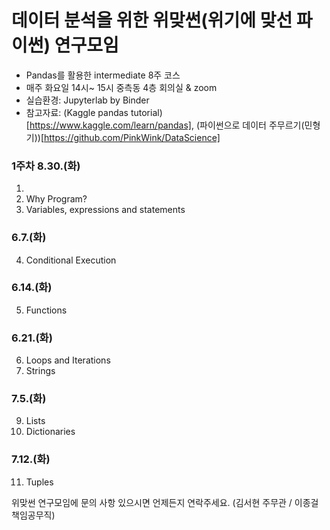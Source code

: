 # 데이터 분석을 위한 위맞썬(위기에 맞선 파이썬) 연구모임

- Pandas를 활용한 intermediate 8주 코스
- 매주 화요일 14시~ 15시 중측동 4층 회의실 & zoom
- 실습환경: Jupyterlab by Binder
- 참고자료: (Kaggle pandas tutorial)[https://www.kaggle.com/learn/pandas], (파이썬으로 데이터 주무르기(민형기))[https://github.com/PinkWink/DataScience]
 
### 1주차 8.30.(화)
1. 
2. Why Program?
3. Variables, expressions and statements

### 6.7.(화)
4. Conditional Execution

### 6.14.(화)
5. Functions

### 6.21.(화)
6. Loops and Iterations
7. Strings

### 7.5.(화)
9. Lists
10. Dictionaries

### 7.12.(화)
11. Tuples


위맞썬 연구모임에 문의 사항 있으시면 언제든지 연락주세요.
(김서현 주무관 / 이종걸 책임공무직)


